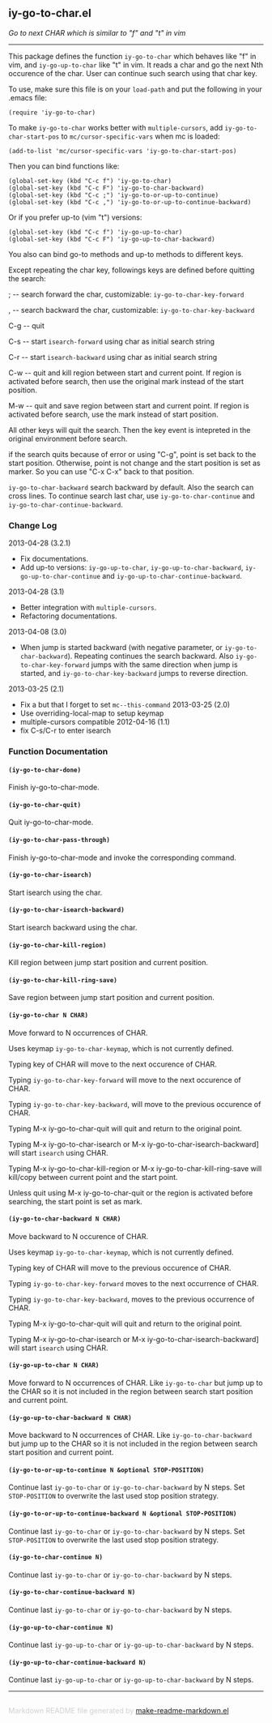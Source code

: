 ## iy-go-to-char.el
*Go to next CHAR which is similar to "f" and "t" in vim*

---

This package defines the function `iy-go-to-char` which behaves like "f" in
vim, and `iy-go-up-to-char` like "t" in vim.  It reads a char and go the
next Nth occurence of the char.  User can continue such search using that
char key.

To use, make sure this file is on your `load-path` and put the
following in your .emacs file:

    (require 'iy-go-to-char)

To make `iy-go-to-char` works better with `multiple-cursors`, add
`iy-go-to-char-start-pos` to `mc/cursor-specific-vars` when mc is loaded:

    (add-to-list 'mc/cursor-specific-vars 'iy-go-to-char-start-pos)

Then you can bind functions like:

    (global-set-key (kbd "C-c f") 'iy-go-to-char)
    (global-set-key (kbd "C-c F") 'iy-go-to-char-backward)
    (global-set-key (kbd "C-c ;") 'iy-go-to-or-up-to-continue)
    (global-set-key (kbd "C-c ,") 'iy-go-to-or-up-to-continue-backward)

Or if you prefer up-to (vim "t") versions:

    (global-set-key (kbd "C-c f") 'iy-go-up-to-char)
    (global-set-key (kbd "C-c F") 'iy-go-up-to-char-backward)

You also can bind go-to methods and up-to methods to different keys.

Except repeating the char key, followings keys are defined before
quitting the search:

   ;   -- search forward the char, customizable:
          `iy-go-to-char-key-forward`

   ,   -- search backward the char, customizable:
          `iy-go-to-char-key-backward`

   C-g -- quit

   C-s -- start `isearch-forward` using char as initial search
          string

   C-r -- start `isearch-backward` using char as initial search
          string

   C-w -- quit and kill region between start and current point.  If region is
          activated before search, then use the original mark instead of the
          start position.

   M-w -- quit and save region between start and current point.  If region is
          activated before search, use the mark instead of start position.

All other keys will quit the search.  Then the key event is
intepreted in the original environment before search.

if the search quits because of error or using "C-g", point is set
back to the start position.  Otherwise, point is not change and the
start position is set as marker.  So you can use "C-x C-x" back to
that position.

`iy-go-to-char-backward` search backward by default.  Also the search can
cross lines.  To continue search last char, use `iy-go-to-char-continue` and
`iy-go-to-char-continue-backward`.

### Change Log

2013-04-28 (3.2.1)

   - Fix documentations.
   - Add up-to versions: `iy-go-up-to-char`, `iy-go-up-to-char-backward`,
     `iy-go-up-to-char-continue` and `iy-go-up-to-char-continue-backward`.

2013-04-28 (3.1)

   - Better integration with `multiple-cursors`.
   - Refactoring documentations.

2013-04-08 (3.0)

   - When jump is started backward (with negative parameter, or
     `iy-go-to-char-backward`). Repeating continues the search
     backward. Also `iy-go-to-char-key-forward` jumps with the same
     direction when jump is started, and `iy-go-to-char-key-backward` jumps
     to reverse direction.

2013-03-25 (2.1)
   - Fix a but that I forget to set `mc--this-command`
2013-03-25 (2.0)
   - Use overriding-local-map to setup keymap
   - multiple-cursors compatible
2012-04-16 (1.1)
   - fix C-s/C-r to enter isearch

### Function Documentation


#### `(iy-go-to-char-done)`

Finish iy-go-to-char-mode.

#### `(iy-go-to-char-quit)`

Quit iy-go-to-char-mode.

#### `(iy-go-to-char-pass-through)`

Finish iy-go-to-char-mode and invoke the corresponding command.

#### `(iy-go-to-char-isearch)`

Start isearch using the char.

#### `(iy-go-to-char-isearch-backward)`

Start isearch backward using the char.

#### `(iy-go-to-char-kill-region)`

Kill region between jump start position and current position.

#### `(iy-go-to-char-kill-ring-save)`

Save region between jump start position and current position.

#### `(iy-go-to-char N CHAR)`

Move forward to N occurrences of CHAR.

Uses keymap `iy-go-to-char-keymap`, which is not currently defined.


Typing key of CHAR will move to the next occurence of CHAR.

Typing `iy-go-to-char-key-forward` will move to the next
occurence of CHAR.

Typing `iy-go-to-char-key-backward`, will move to the previous
occurence of CHAR.

Typing M-x iy-go-to-char-quit will quit and return to the
original point.

Typing M-x iy-go-to-char-isearch or
M-x iy-go-to-char-isearch-backward] will start `isearch` using
CHAR.

Typing M-x iy-go-to-char-kill-region or
M-x iy-go-to-char-kill-ring-save will kill/copy between current
point and the start point.

Unless quit using M-x iy-go-to-char-quit or the region is
activated before searching, the start point is set as mark.

#### `(iy-go-to-char-backward N CHAR)`

Move backward to N occurence of CHAR.

Uses keymap `iy-go-to-char-keymap`, which is not currently defined.


Typing key of CHAR will move to the previous occurence of CHAR.

Typing `iy-go-to-char-key-forward` moves to the next occurrence
of CHAR.

Typing `iy-go-to-char-key-backward`, moves to the previous
occurrence of CHAR.

Typing M-x iy-go-to-char-quit will quit and return to the
original point.

Typing M-x iy-go-to-char-isearch or
M-x iy-go-to-char-isearch-backward] will start `isearch` using
CHAR.

#### `(iy-go-up-to-char N CHAR)`

Move forward to N occurrences of CHAR.
Like `iy-go-to-char` but jump up to the CHAR so it is
not included in the region between search start position and
current point.

#### `(iy-go-up-to-char-backward N CHAR)`

Move backward to N occurrences of CHAR.
Like `iy-go-to-char-backward` but jump up to the CHAR so it is
not included in the region between search start position and
current point.

#### `(iy-go-to-or-up-to-continue N &optional STOP-POSITION)`

Continue last `iy-go-to-char` or `iy-go-to-char-backward` by N steps.
Set `STOP-POSITION` to overwrite the last used stop position strategy.

#### `(iy-go-to-or-up-to-continue-backward N &optional STOP-POSITION)`

Continue last `iy-go-to-char` or `iy-go-to-char-backward` by N steps.
Set `STOP-POSITION` to overwrite the last used stop position strategy.

#### `(iy-go-to-char-continue N)`

Continue last `iy-go-to-char` or `iy-go-to-char-backward` by N steps.

#### `(iy-go-to-char-continue-backward N)`

Continue last `iy-go-to-char` or `iy-go-to-char-backward` by N steps.

#### `(iy-go-up-to-char-continue N)`

Continue last `iy-go-up-to-char` or `iy-go-up-to-char-backward` by N steps.

#### `(iy-go-up-to-char-continue-backward N)`

Continue last `iy-go-up-to-char` or `iy-go-up-to-char-backward` by N steps.

-----
<div style="padding-top:15px;color: #d0d0d0;">
Markdown README file generated by
<a href="https://github.com/mgalgs/make-readme-markdown">make-readme-markdown.el</a>
</div>
